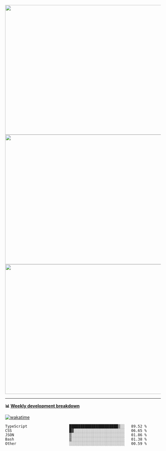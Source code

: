 <p float="left" align="middle"><img src="https://user-images.githubusercontent.com/56089155/195064669-12bd89bb-53c9-44b1-9fd8-993f93f585e1.png" width="600px" height="420px">
<img src="https://user-images.githubusercontent.com/56089155/195064706-c37aa3c8-f669-46c9-abba-1eadcbb910c5.png" width="600px" height="420px">
<img src="https://user-images.githubusercontent.com/56089155/195064753-0de674c7-4fc7-4831-a8a5-402e19cc77be.png" width="600px" height="420px"></p>

<hr />

**📊 [Weekly development breakdown](https://wakatime.com/@Ari24)**

[![wakatime](https://wakatime.com/badge/user/ca34c016-707f-4382-84cf-1823913a1423.svg)](https://wakatime.com/@ca34c016-707f-4382-84cf-1823913a1423)

<!--START_SECTION:waka-->

```text
TypeScript                   ██████████████████████▒░░   89.52 %
CSS                          █▓░░░░░░░░░░░░░░░░░░░░░░░   06.65 %
JSON                         ▒░░░░░░░░░░░░░░░░░░░░░░░░   01.86 %
Bash                         ▒░░░░░░░░░░░░░░░░░░░░░░░░   01.38 %
Other                        ░░░░░░░░░░░░░░░░░░░░░░░░░   00.59 %
```

<!--END_SECTION:waka-->

